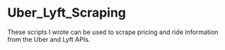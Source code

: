 # Uber_Lyft_Scraping
These scripts I wrote can be used to scrape pricing and ride information from the Uber and Lyft APIs.
